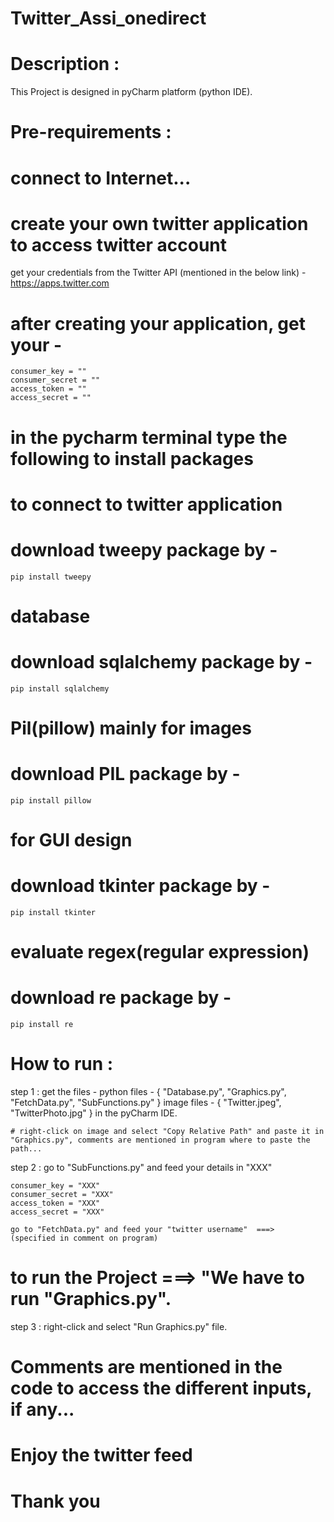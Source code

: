 # Twitter_Assi_onedirect

Description :
===========

This Project is designed in pyCharm platform (python IDE).

Pre-requirements :
================
# connect to Internet...
# create your own twitter application to access twitter account
get your credentials from the Twitter API (mentioned in the below link) -
	https://apps.twitter.com

# after creating your application, get your -

	consumer_key = ""
	consumer_secret = ""
	access_token = ""
	access_secret = ""

# in the pycharm terminal type the following to install packages

# to connect to twitter application
# download tweepy package by -
	pip install tweepy

# database
# download sqlalchemy package by -
	pip install sqlalchemy

# Pil(pillow) mainly for images
# download PIL package by -
	pip install pillow

# for GUI design
# download tkinter package by -
	pip install tkinter

# evaluate regex(regular expression)
# download re package by -
	pip install re

How to run :
==========

step 1 : get the files -
		 python files - { "Database.py", "Graphics.py", "FetchData.py", "SubFunctions.py" }
		 image files - { "Twitter.jpeg", "TwitterPhoto.jpg" }
	 in the pyCharm IDE.

	# right-click on image and select "Copy Relative Path" and paste it in "Graphics.py", comments are mentioned in program where to paste the path...

step 2 : go to "SubFunctions.py" and feed your details in "XXX"

	consumer_key = "XXX"
	consumer_secret = "XXX"
	access_token = "XXX"
	access_secret = "XXX"
	
	go to "FetchData.py" and feed your "twitter username"  ===>  (specified in comment on program)

# to run the Project ===> "We have to run "Graphics.py".
step 3 : right-click and select "Run Graphics.py" file.

# Comments are mentioned in the code to access the different inputs, if any...
# Enjoy the twitter feed

# Thank you
